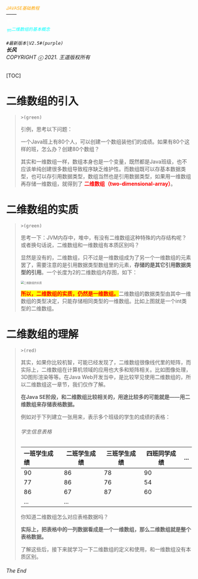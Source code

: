 ###### <sub><font color = orange>JAVASE基础教程</font></sub><br />——<br /><sup><font color=white>卷5</font></sup><font color=white>二维数组</font><br/><sup><sub><font color=cyan>节1</font></sub><font color=cyan>二维数组的基本概念</font></sup><br/><br/>	``#最新版本|V2.5#(purple) ``<br/>**长风**<br/>*COPYRIGHT ⓒ 2021. 王道版权所有*

[TOC]

# 二维数组的引入

> `>(green)`
>
> 引例，思考以下问题：
>
> 一个Java班上有80个人，可以创建一个数组装他们的成绩。如果有80个这样的班，怎么办？创建80个数组？
>
> 其实和一维数组一样，数组本身也是一个变量，既然都是Java班级，也不应该单纯创建很多数组导致程序缺乏维护性。而数组既可以存基本数据类型，也可以存引用数据类型，数组当然也是引用数据类型，如果用一维数组再存储一维数组，就得到了 <font color=red>**二维数组（two-dimensional-array）**</font>。

# 二维数组的实质

> `>(green)`
>
> 思考一下：JVM内存中，堆中，有没有二维数组这种特殊的内存结构呢？或者换句话说，二维数组和一维数组有本质区别吗？
>
> 显然是没有的，二维数组，只不过是一维数组成为了另一个一维数组的元素罢了，需要注意的是引用数据类型数组里的元素，**存储的是其它引用数据类型的引用**。一个长度为2的二维数组内存图，如下：
>
> <img src="https://hixiaodong123.oss-cn-hangzhou.aliyuncs.com/typora/202201011600928.png?align=center" alt="二维数组的实质" style="zoom: 50%;" />
>
>  <span style=color:red;background:yellow>**所以，二维数组的实质，仍然是一维数组。**</span>二维数组的数据类型由其中一维数组的类型决定，只能存储相同类型的一维数组。比如上图就是一个int类型的二维数组。

# 二维数组的理解

> `>(red)`
>
> 其实，如果你比较机智，可能已经发现了，二维数组很像线代里的矩阵，而实际上，二维数组在计算机领域的应用也大多和矩阵相关。比如图像处理，3D图形渲染等等。在Java Web开发当中，是比较罕见使用二维数组的，所以二维数组这一章节，我们仅作了解。
>
> **在Java SE阶段，和二维数组比较相关的，用途比较多的可能就是——用二维数组来存储表格数据。**
>
> 例如对于下列建立一张用来，表示多个班级的学生的成绩的表格：
>
> ###### 学生信息表格
>
> | 一班学生成绩 | 二班学生成绩 | 三班学生成绩 | 四班同学成绩 | ...  |
> | :----------- | ------------ | ------------ | ------------ | ---- |
> | 90           | 86           | 78           | 90           |      |
> | 77           | 86           | 76           | 54           |      |
> | 86           | 67           | 87           | 60           |      |
> | ...          | ...          |              |              |      |
>
> 你知道二维数组怎么对应表格数据吗？
>
> **实际上，把表格中的一列数据看成是一个一维数组，那么二维数组就是整个表格数据。**
>
> 了解这些后，接下来就学习一下二维数组的定义和使用，和一维数组没有本质区别。

###### The End
